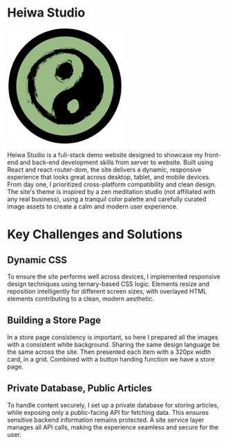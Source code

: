 # Heiwa Studio
![project_icon](https://raw.githubusercontent.com/Eliya-G/heiwa-studio/refs/heads/main/public/repo_logo.png)

Heiwa Studio is a full-stack demo website designed to showcase my front-end and back-end development skills from server to website. Built using React and react-router-dom, the site delivers a dynamic, responsive experience that looks great across desktop, tablet, and mobile devices. From day one, I prioritized cross-platform compatibility and clean design.
The site's theme is inspired by a zen meditation studio (not affiliated with any real business), using a tranquil color palette and carefully curated image assets to create a calm and modern user experience.


# Key Challenges and Solutions

## Dynamic CSS

To ensure the site performs well across devices, I implemented responsive design techniques using ternary-based CSS logic. Elements resize and reposition intelligently for different screen sizes, with overlayed HTML elements contributing to a clean, modern aesthetic.

## Building a Store Page

In a store page consistency is important, so here I prepared all the images with a consistent white background. Sharing the same design language be the same across the site. Then presented each item with a 320px width card, in a grid. Combined with a button handing function we have a store page.

## Private Database, Public Articles

To handle content securely, I set up a private database for storing articles, while exposing only a public-facing API for fetching data. This ensures sensitive backend information remains protected. A site service layer manages all API calls, making the experience seamless and secure for the user.
